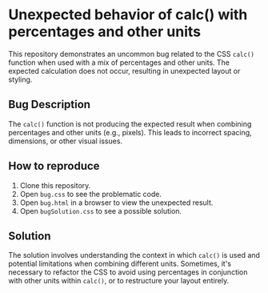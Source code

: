 # Unexpected behavior of calc() with percentages and other units
This repository demonstrates an uncommon bug related to the CSS `calc()` function when used with a mix of percentages and other units. The expected calculation does not occur, resulting in unexpected layout or styling.

## Bug Description
The `calc()` function is not producing the expected result when combining percentages and other units (e.g., pixels). This leads to incorrect spacing, dimensions, or other visual issues.

## How to reproduce
1. Clone this repository.
2. Open `bug.css` to see the problematic code.
3. Open `bug.html` in a browser to view the unexpected result. 
4. Open `bugSolution.css` to see a possible solution.

## Solution
The solution involves understanding the context in which `calc()` is used and potential limitations when combining different units.  Sometimes, it's necessary to refactor the CSS to avoid using percentages in conjunction with other units within `calc()`, or to restructure your layout entirely.
